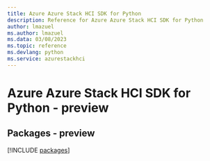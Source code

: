 ```yaml
---
title: Azure Azure Stack HCI SDK for Python
description: Reference for Azure Azure Stack HCI SDK for Python
author: lmazuel
ms.author: lmazuel
ms.data: 03/08/2023
ms.topic: reference
ms.devlang: python
ms.service: azurestackhci
---
```

# Azure Azure Stack HCI SDK for Python - preview
## Packages - preview
[!INCLUDE [packages](azure-stack-hci-index.md)]